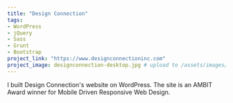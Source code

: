 ```yaml
---
title: "Design Connection"
tags:
- WordPress
- jQuery
- Sass
- Grunt
- Bootstrap
project_link: "https://www.designconnectioninc.com"
project_image: designconnection-desktop.jpg # upload to /assets/images/projects/
---
```


I built Design Connection's website on WordPress. The site is an AMBIT Award winner for Mobile Driven Responsive Web Design.
